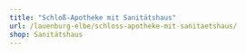 ```yaml
---
title: "Schloß-Apotheke mit Sanitätshaus"
url: /lauenburg-elbe/schloss-apotheke-mit-sanitaetshaus/
shop: Sanitätshaus
---
```

